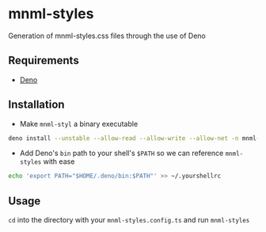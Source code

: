 # mnml-styles
Generation of mnml-styles.css files through the use of Deno

## Requirements
- [Deno](https://deno.land/#installation)

## Installation
- Make `mnml-styl` a binary executable

```bash
deno install --unstable --allow-read --allow-write --allow-net -n mnml-styles ./mod.ts
```

- Add Deno's `bin` path to your shell's `$PATH` so we can reference `mnml-styles` with ease

```bash
echo 'export PATH="$HOME/.deno/bin:$PATH"' >> ~/.yourshellrc
```

## Usage
`cd` into the directory with your `mnml-styles.config.ts` and run `mnml-styles`